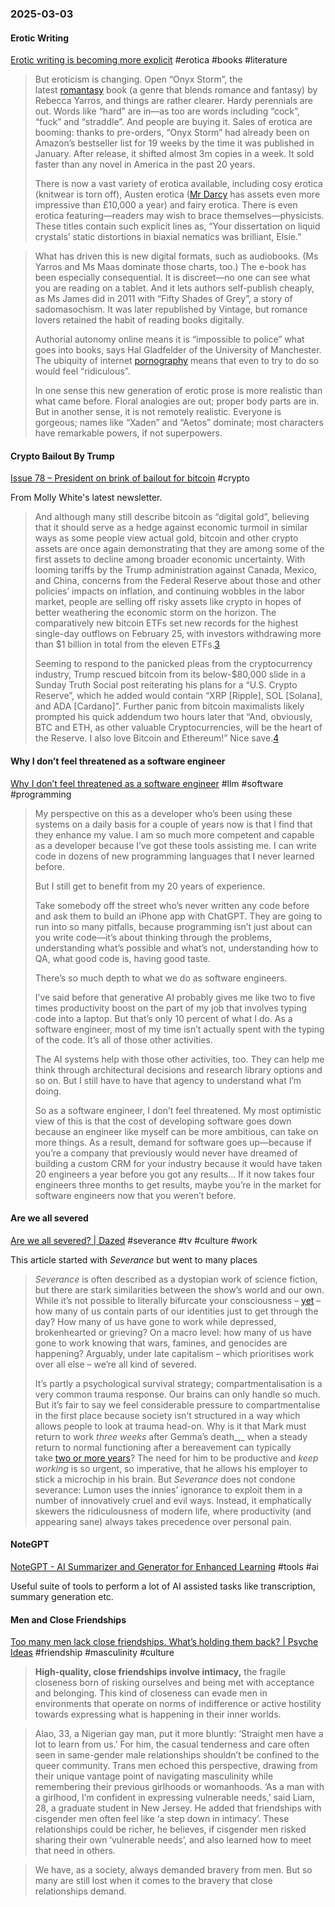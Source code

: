 ### 2025-03-03
#### Erotic Writing
[Erotic writing is becoming more explicit](https://www.economist.com/culture/2025/02/27/erotic-writing-is-becoming-more-explicit) #erotica #books #literature 

> But eroticism is changing. Open “Onyx Storm”, the latest [romantasy](https://www.economist.com/culture/2024/04/26/romantasy-brings-dragons-and-eroticism-together-at-last) book (a genre that blends romance and fantasy) by Rebecca Yarros, and things are rather clearer. Hardy perennials are out. Words like “hard” are in—as too are words including “cock”, “fuck” and “straddle”. And people are buying it. Sales of erotica are booming: thanks to pre-orders, “Onyx Storm” had already been on Amazon’s bestseller list for 19 weeks by the time it was published in January. After release, it shifted almost 3m copies in a week. It sold faster than any novel in America in the past 20 years.
> 
> There is now a vast variety of erotica available, including cosy erotica (knitwear is torn off), Austen erotica ([Mr Darcy](https://www.economist.com/the-world-ahead/2024/11/19/jane-austen-still-universally-acknowledged-at-250) has assets even more impressive than £10,000 a year) and fairy erotica. There is even erotica featuring—readers may wish to brace themselves—physicists. These titles contain such explicit lines as, “Your dissertation on liquid crystals’ static distortions in biaxial nematics was brilliant, Elsie.”

> What has driven this is new digital formats, such as audiobooks. (Ms Yarros and Ms Maas dominate those charts, too.) The e-book has been especially consequential. It is discreet—no one can see what you are reading on a tablet. And it lets authors self-publish cheaply, as Ms James did in 2011 with “Fifty Shades of Grey”, a story of sadomasochism. It was later republished by Vintage, but romance lovers retained the habit of reading books digitally.
>
> Authorial autonomy online means it is “impossible to police” what goes into books, says Hal Gladfelder of the University of Manchester. The ubiquity of internet [porn](https://www.economist.com/united-states/2025/01/15/should-you-have-to-prove-your-age-before-watching-porn)[ography](https://www.economist.com/united-states/2025/01/15/should-you-have-to-prove-your-age-before-watching-porn) means that even to try to do so would feel “ridiculous”.
>
> In one sense this new generation of erotic prose is more realistic than what came before. Floral analogies are out; proper body parts are in. But in another sense, it is not remotely realistic. Everyone is gorgeous; names like “Xaden” and “Aetos” dominate; most characters have remarkable powers, if not superpowers.

#### Crypto Bailout By Trump
[Issue 78 – President on brink of bailout for bitcoin](https://www.citationneeded.news/issue-78/) #crypto 

From Molly White's latest newsletter.

> And although many still describe bitcoin as “digital gold”, believing that it should serve as a hedge against economic turmoil in similar ways as some people view actual gold, bitcoin and other crypto assets are once again demonstrating that they are among some of the first assets to decline among broader economic uncertainty. With looming tariffs by the Trump administration against Canada, Mexico, and China, concerns from the Federal Reserve about those and other policies’ impacts on inflation, and continuing wobbles in the labor market, people are selling off risky assets like crypto in hopes of better weathering the economic storm on the horizon. The comparatively new bitcoin ETFs set new records for the highest single-day outflows on February 25, with investors withdrawing more than $1 billion in total from the eleven ETFs.[3](https://www.citationneeded.news/issue-78/#reference-3)
> 
> Seeming to respond to the panicked pleas from the cryptocurrency industry, Trump rescued bitcoin from its below-$80,000 slide in a Sunday Truth Social post reiterating his plans for a “U.S. Crypto Reserve”, which he added would contain “XRP \[Ripple\], SOL \[Solana\], and ADA \[Cardano\]”. Further panic from bitcoin maximalists likely prompted his quick addendum two hours later that “And, obviously, BTC and ETH, as other valuable Cryptocurrencies, will be the heart of the Reserve. I also love Bitcoin and Ethereum!” Nice save.[4](https://www.citationneeded.news/issue-78/#reference-4)

#### Why I don’t feel threatened as a software engineer
[Why I don’t feel threatened as a software engineer](https://simonwillison.net/2025/Mar/2/accessibility-and-gen-ai/#not-a-threat) #llm #software #programming 

> My perspective on this as a developer who’s been using these systems on a daily basis for a couple of years now is that I find that they enhance my value. I am so much more competent and capable as a developer because I’ve got these tools assisting me. I can write code in dozens of new programming languages that I never learned before.
> 
> But I still get to benefit from my 20 years of experience.
> 
> Take somebody off the street who’s never written any code before and ask them to build an iPhone app with ChatGPT. They are going to run into so many pitfalls, because programming isn’t just about can you write code—it’s about thinking through the problems, understanding what’s possible and what’s not, understanding how to QA, what good code is, having good taste.
> 
> There’s so much depth to what we do as software engineers.
> 
> I’ve said before that generative AI probably gives me like two to five times productivity boost on the part of my job that involves typing code into a laptop. But that’s only 10 percent of what I do. As a software engineer, most of my time isn’t actually spent with the typing of the code. It’s all of those other activities.
> 
> The AI systems help with those other activities, too. They can help me think through architectural decisions and research library options and so on. But I still have to have that agency to understand what I’m doing.
> 
> So as a software engineer, I don’t feel threatened. My most optimistic view of this is that the cost of developing software goes down because an engineer like myself can be more ambitious, can take on more things. As a result, demand for software goes up—because if you’re a company that previously would never have dreamed of building a custom CRM for your industry because it would have taken 20 engineers a year before you got any results... If it now takes four engineers three months to get results, maybe you’re in the market for software engineers now that you weren’t before.

####  Are we all severed
[Are we all severed? \| Dazed](https://www.dazeddigital.com/film-tv/article/66237/1/are-we-all-severed-severance-suffering-trauma-a-real-pain) #severance #tv #culture #work 

This article started with _Severance_ but went to many places

> _Severance_ is often described as a dystopian work of science fiction, but there are stark similarities between the show’s world and our own. While it’s not possible to literally bifurcate your consciousness – [yet](https://www.dazeddigital.com/film-tv/article/65990/1/technology-in-severance-soon-become-reality-procedure-work-life-balance-science) – how many of us contain parts of our identities just to get through the day? How many of us have gone to work while depressed, brokenhearted or grieving? On a macro level: how many of us have gone to work knowing that wars, famines, and genocides are happening? Arguably, under late capitalism – which prioritises work over all else – we’re all kind of severed.
> 
> It’s partly a psychological survival strategy; compartmentalisation is a very common trauma response. Our brains can only handle so much. But it’s fair to say we feel considerable pressure to compartmentalise in the first place because society isn’t structured in a way which allows people to look at trauma head-on. Why is it that Mark must return to work _three weeks_ after Gemma’s death_,_ when a steady return to normal functioning after a bereavement can typically take [two or more years](https://books.google.co.uk/books?hl=en&lr=&id=AEiRDwAAQBAJ&oi=fnd&pg=PT7&dq=The+other+side+of+sadness+Bonanno&ots=TxwGl9PMCE&sig=BvhnYX4GRHnjFBtv0KyJlGSqMpk#v=onepage&q=The%20other%20side%20of%20sadness%20Bonanno&f=false)? The need for him to be productive and _keep working_ is so urgent, so imperative, that he allows his employer to stick a microchip in his brain. But _Severance_ does not condone severance: Lumon uses the innies’ ignorance to exploit them in a number of innovatively cruel and evil ways. Instead, it emphatically skewers the ridiculousness of modern life, where productivity (and appearing sane) always takes precedence over personal pain.

#### NoteGPT
[NoteGPT - AI Summarizer and Generator for Enhanced Learning](https://notegpt.io/) #tools #ai 

Useful suite of tools to perform a lot of AI assisted tasks like transcription, summary generation etc.

#### Men and Close Friendships
[Too many men lack close friendships. What’s holding them back? \| Psyche Ideas](https://psyche.co/ideas/too-many-men-lack-close-friendships-whats-holding-them-back) #friendship #masculinity #culture 

> **High-quality, close friendships involve intimacy,** the fragile closeness born of risking ourselves and being met with acceptance and belonging. This kind of closeness can evade men in environments that operate on norms of indifference or active hostility towards expressing what is happening in their inner worlds.

> Alao, 33, a Nigerian gay man, put it more bluntly: ‘Straight men have a lot to learn from us.’ For him, the casual tenderness and care often seen in same-gender male relationships shouldn’t be confined to the queer community. Trans men echoed this perspective, drawing from their unique vantage point of navigating masculinity while remembering their previous girlhoods or womanhoods. ‘As a man with a girlhood, I’m confident in expressing vulnerable needs,’ said Liam, 28, a graduate student in New Jersey. He added that friendships with cisgender men often feel like ‘a step down in intimacy’. These relationships could be richer, he believes, if cisgender men risked sharing their own ‘vulnerable needs’, and also learned how to meet that need in others.

> We have, as a society, always demanded bravery from men. But so many are still lost when it comes to the bravery that close relationships demand.